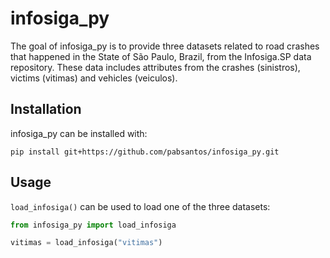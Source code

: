 # infosiga_py

The goal of infosiga_py is to provide three datasets related to road crashes that happened in the State of São Paulo, Brazil, from the Infosiga.SP data repository. These data includes attributes from the crashes (sinistros), victims (vitimas) and vehicles (veiculos).

## Installation

infosiga_py can be installed with:

```
pip install git+https://github.com/pabsantos/infosiga_py.git
```

## Usage

`load_infosiga()` can be used to load one of the three datasets:

```python
from infosiga_py import load_infosiga

vitimas = load_infosiga("vitimas")
```